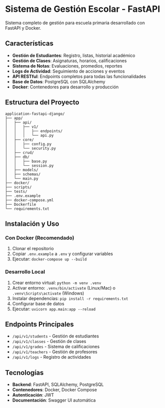 # Sistema de Gestión Escolar - FastAPI

Sistema completo de gestión para escuela primaria desarrollado con FastAPI y Docker.

## Características

- **Gestión de Estudiantes**: Registro, listas, historial académico
- **Gestión de Clases**: Asignaturas, horarios, calificaciones
- **Sistema de Notas**: Evaluaciones, promedios, reportes
- **Logs de Actividad**: Seguimiento de acciones y eventos
- **API RESTful**: Endpoints completos para todas las funcionalidades
- **Base de Datos**: PostgreSQL con SQLAlchemy
- **Docker**: Contenedores para desarrollo y producción

## Estructura del Proyecto

```
application-fastapi-django/
├── app/
│   ├── api/
│   │   ├── v1/
│   │   │   ├── endpoints/
│   │   │   └── api.py
│   ├── core/
│   │   ├── config.py
│   │   └── security.py
│   ├── crud/
│   ├── db/
│   │   ├── base.py
│   │   └── session.py
│   ├── models/
│   ├── schemas/
│   └── main.py
├── docker/
├── scripts/
├── tests/
├── .env.example
├── docker-compose.yml
├── Dockerfile
└── requirements.txt
```

## Instalación y Uso

### Con Docker (Recomendado)

1. Clonar el repositorio
2. Copiar `.env.example` a `.env` y configurar variables
3. Ejecutar: `docker-compose up --build`

### Desarrollo Local

1. Crear entorno virtual: `python -m venv .venv`
2. Activar entorno: `.venv/bin/activate` (Linux/Mac) o `.venv\Scripts\activate` (Windows)
3. Instalar dependencias: `pip install -r requirements.txt`
4. Configurar base de datos
5. Ejecutar: `uvicorn app.main:app --reload`

## Endpoints Principales

- `/api/v1/students` - Gestión de estudiantes
- `/api/v1/classes` - Gestión de clases
- `/api/v1/grades` - Sistema de calificaciones
- `/api/v1/teachers` - Gestión de profesores
- `/api/v1/logs` - Registro de actividades

## Tecnologías

- **Backend**: FastAPI, SQLAlchemy, PostgreSQL
- **Contenedores**: Docker, Docker Compose
- **Autenticación**: JWT
- **Documentación**: Swagger UI automática 